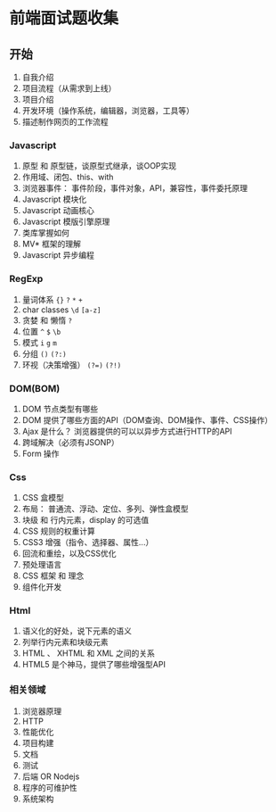 # 前端面试题收集

## 开始 

1. 自我介绍
2. 项目流程（从需求到上线）
3. 项目介绍
4. 开发环境（操作系统，编辑器，浏览器，工具等）
5. 描述制作网页的工作流程

### Javascript

 1. 原型 和 原型链，谈原型式继承，谈OOP实现
 2. 作用域、闭包、this、with
 3. 浏览器事件： 事件阶段，事件对象，API，兼容性，事件委托原理
 4. Javascript 模块化
 5. Javascript 动画核心
 6. Javascript 模版引擎原理
 6. 类库掌握如何
 7. MV* 框架的理解
 8. Javascript 异步编程

### RegExp

 1. 量词体系 `{}` `?` `*` `+`
 2. char classes `\d` `[a-z]` 
 3. 贪婪 和 懒惰 `?`
 4. 位置 `^` `$` `\b`
 5. 模式 `i` `g` `m`
 6. 分组 `()` `(?:)`
 7. 环视（决策增强） `(?=)` `(?!)`

### DOM(BOM)

 1. DOM 节点类型有哪些
 2. DOM 提供了哪些方面的API（DOM查询、DOM操作、事件、CSS操作）
 3. Ajax 是什么？ 浏览器提供的可以以异步方式进行HTTP的API
 4. 跨域解决（必须有JSONP）
 5. Form 操作

### Css

 1. CSS 盒模型
 2. 布局： 普通流、浮动、定位、多列、弹性盒模型
 3. 块级 和 行内元素，display 的可选值
 4. CSS 规则的权重计算
 5. CSS3 增强（指令、选择器、属性...） 
 6. 回流和重绘，以及CSS优化
 7. 预处理语言
 8. CSS 框架 和 理念
 9. 组件化开发

### Html

 1. 语义化的好处，说下元素的语义
 2. 列举行内元素和块级元素
 3. HTML 、 XHTML 和 XML 之间的关系
 4. HTML5 是个神马，提供了哪些增强型API

### 相关领域

 1. 浏览器原理
 2. HTTP 
 3. 性能优化
 4. 项目构建
 5. 文档
 6. 测试
 7. 后端 OR Nodejs
 8. 程序的可维护性
 9. 系统架构
